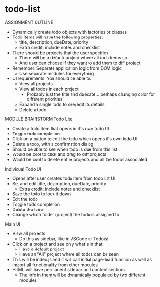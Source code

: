 # todo-list

ASSIGNMENT OUTLINE
- Dynamically create todo objects with factories or classes
- Todo items will have the following properties:
    - title, description, dueDate, priority
    - Extra credit: include notes and checklist
- There should be projects that the user specifies
    - There will be a default project where all todo items go
    - And user can choose if they want to add them to diff project
- Remember: Separate application logic from DOM logic
    - Use separate modules for everything
- UI requirements. You should be able to:
    - View all projects
    - View all todos in each project
        - Probably just the title and duedate… perhaps changing color for different priorities
    - Expand a single todo to see/edit its details
    - Delete a todo

MODULE BRAINSTORM
Todo List
- Create a todo item that opens in it's own todo UI
- Toggle todo completion
- Click on a button to edit the todo which opens it's own todo UI
- Delete a todo, with a confirmation dialog
- Should be able to see when todo is due from this list
- Would be cool to click and drag to diff projects
- Would be cool to delete entire projects and all the todos associated

Individual Todo UI
- Opens after user creates todo item from todo list UI
- Set and edit title, description, dueDate, priority
    - Extra credit: include notes and checklist
- Save the todo to lock it down
- Edit the todo
- Toggle todo completion
- Delete the todo
- Change which folder (project) the todo is assigned to

Main UI
- View all projects
    - Do this as sidebar, like in VSCode or Todoist
- Click on a project and see only what's in that
    - Have a default project
    - Have an "All" project where all todos can be seen
- This will be index.js and it will call initial page-load function as well as import all functionality from other modules
- HTML will have permanent sidebar and content sections
    - The info in them will be dynamically populated by two different modules